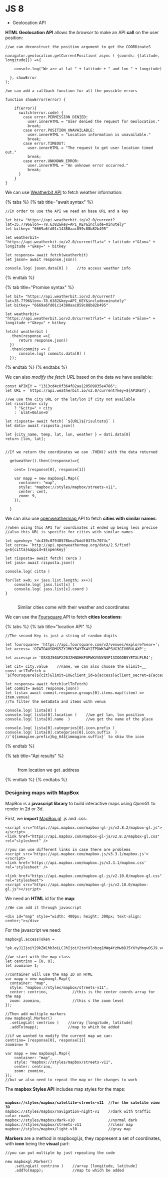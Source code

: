 # JS 8

* Geolocation API

**HTML Geolocation API** allows the _browser_ to make an API **call** on the user position:

```
//we can deconstruct the position argument to get the COORDinateS

navigator.geolocation.getCurrentPosition( async ( {coords: {latitude, longitude}}) =>{

    console.log("We are at lat " + latitude + " and lon " + longitude) 

  }, showError
);

/we can add a callback function for all the possible errors

function showError(error) {

    if(error){
      switch(error.code) {
        case error.PERMISSION_DENIED:
          user.innerHTML = "User denied the request for Geolocation."
          break;
        case error.POSITION_UNAVAILABLE:
          user.innerHTML = "Location information is unavailable."
          break;
        case error.TIMEOUT:
          user.innerHTML = "The request to get user location timed out."
          break;
        case error.UNKNOWN_ERROR:
          user.innerHTML = "An unknown error occurred."
          break;
      }    
    }
}

```

We can use [Weatherbit API](https://www.weatherbit.io/api/weather-current) to fetch weather information:

{% tabs %}
{% tab title="await syntax" %}
```
//In order to use the API we need an base URL and a key 

let bit= "https://api.weatherbit.io/v2.0/current?lat=35.7796&lon=-78.6382&key=API_KEY&include=minutely"
let bitkey= "6669a6fd01c14380aac859c88b82b495"

let weatherbit= 
"https://api.weatherbit.io/v2.0/current?lat=" + latitude +"&lon=" + longitude +"&key=" + bitkey 

let response= await fetch(weatherbit)
let jason= await response.json()

console.log( jason.data[0] )    //to access weather info
```
{% endtab %}

{% tab title="Promise syntax" %}
```
let bit= "https://api.weatherbit.io/v2.0/current?lat=35.7796&lon=-78.6382&key=API_KEY&include=minutely"
let bitkey= "6669a6fd01c14380aac859c88b82b495"

let weatherbit= 
"https://api.weatherbit.io/v2.0/current?lat=" + latitude +"&lon=" + longitude +"&key=" + bitkey 

fetch( weatherbit )
  .then(response =>{
      return response.json()
  })
  .then(commits => {
      console.log( commits.data[0] )
  });

```
{% endtab %}
{% endtabs %}

We can also _modify the fetch URL_ based on the data we have available:

```
const APIKEY = "1313cd4c0f364f82aa120509835e4786";
let URL = `https://api.weatherbit.io/v2.0/current?key=${APIKEY}`;

//we use the city URL or the lat/lon if city not available
let risultato= city
    ? "&city=" + city
    : `&lat=0&lon=0`

let risposta= await fetch( `${URL}${risultato}` )
let dati= await risposta.json()

let {city_name, temp, lat, lon, weather } = dati.data[0]
return [lon, lat];


//If we return the coordinates we can .THEN() with the data returned

  getweather().then((response)=>{

    cent= [response[0], response[1]]

    var mapp = new mapboxgl.Map({
      container: "map", 
      style: "mapbox://styles/mapbox/streets-v11", 
      center: cent, 
      zoom: 9, 
    });
    
  }
```

We can also use [openweathermap ](https://openweathermap.org/api)API to fetch **cities with similar names**:

```
//when using this API for coordinates it ended up being less precise
//also this URL is specific for cities with similar names

let openkey= "dc439c07940578bea7bddf0375c7074c"
let cerca= `http://api.openweathermap.org/data/2.5/find?q=${citta}&appid=${openkey}`

let risposta= await fetch( cerca )
let jass= await risposta.json()

console.log( citta )

for(let x=0; x< jass.list.length; x++){
    console.log( jass.list[x] )
    console.log( jass.list[x].coord )
}

```

<figure><img src="../.gitbook/assets/findingsimila.PNG" alt=""><figcaption><p>Similar cities come with their weather and coordinates</p></figcaption></figure>

We can use the [Foursquare ](https://developer.foursquare.com/docs/places-api-getting-started)API to fetch **cities locations**:

{% tabs %}
{% tab title="location API" %}
```
//The second Key is just a string of random digits

let foursquare= 'https://api.foursquare.com/v2/venues/explore?near=';
let access= 'OZATO4USDMG5ZYJMKY54YTK4Y2TPDWK34PSUG3GIV0RULAXP';

let accesspri= 'OSXQJ50AFX20J2HNOHKFGPWKVVNYNSP13IOGOB5YETXLPLR4'; 

let cit= city.value    //name, we can also choose the &limit=__
const urlToFetch = `${foursquare}${cit}&limit=10&client_id=${access}&client_secret=${accesspri}&v=20180101`;

let response= await fetch(urlToFetch)
let commit= await response.json()
let lista= await commit.response.groups[0].items.map((item) => item.venue)
//To filter the metaData and items with venus

console.log( lista[0] )
console.log( lista[0].location )    //we get lan, lon position
console.log( lista[0].name  )       //we get the name of the place

console.log( lista[0].categories[0].icon.prefix )
console.log( lista[0].categories[0].icon.suffix  )    
//`${immagine.prefix}bg_64${immagine.suffix}` to shiw the icon

```
{% endtab %}

{% tab title="Api results" %}
<figure><img src="../.gitbook/assets/foursquare.PNG" alt=""><figcaption><p>from location we get .address </p></figcaption></figure>
{% endtab %}
{% endtabs %}

### Designing maps with MapBox

MapBox is a **javascript library** to build interactive maps using _OpenGL_ to render in 2d or 3d.

First, we **import** [MapBox.gl](https://docs.mapbox.com/#maps) .js and .css:

```
<script src="https://api.mapbox.com/mapbox-gl-js/v2.8.2/mapbox-gl.js"></script>
<link href="https://api.mapbox.com/mapbox-gl-js/v2.8.2/mapbox-gl.css" rel="stylesheet" />

//you can use different links in case there are problems    
<script src='https://api.mapbox.com/mapbox.js/v3.3.1/mapbox.js'></script>
<link href='https://api.mapbox.com/mapbox.js/v3.3.1/mapbox.css' rel='stylesheet' />

<link href="https://api.mapbox.com/mapbox-gl-js/v2.10.0/mapbox-gl.css" rel="stylesheet">
<script src="https://api.mapbox.com/mapbox-gl-js/v2.10.0/mapbox-gl.js"></script>

```

We need an **HTML** id for the **map**:

```
//We can add it through javascript

<div id="map" style="width: 400px; height: 300px; text-align: center;"></div>
```

For the javascript we need:

```
mapboxgl.accessToken =
  "pk.eyJ1IjoiY29kZW1hb3oiLCJhIjoiY2toYXlnbzg1MWg4YzMwbDJ5YXYyMngwOSJ9.vcMw1P0hoburAql8VyDTtQ";

//we start with the map class
let centrino = [0, 0];
let zoomino= 1;

//container will use the map ID on HTML
var mapp = new mapboxgl.Map({
  container: "map",                             
  style: "mapbox://styles/mapbox/streets-v11", 
  center: centrino,           //this is the center coords array for the map
  zoom: zoomino,              //this s the zoom level
});

//Then add multiple markers
new mapboxgl.Marker()
  .setLngLat( centrino )    //array [longitude, latitude]
  .addTo(mapp);             //map to which be added

//if we wanted to modify the current map we can:
centrino= [response[0], response[1]]
zoomino= 9

var mapp = new mapboxgl.Map({
    container: "map", 
    style: "mapbox://styles/mapbox/streets-v11", 
    center: centrino, 
    zoom: zoomino, 
});
//but we also need to repeat the map or the changes to work

```

The **mapbox Styles API** includes map styles for the maps:

<pre><code><strong>
</strong><strong>mapbox://styles/mapbox/satellite-streets-v11  //for the satelite view 3D
</strong>mapbox://styles/mapbox/navigation-night-v1    //dark with traffic color roads
mapbox://styles/mapbox/dark-v10               //normal dark
mapbox://styles/mapbox/streets-v11            //clear map
mapbox://styles/mapbox/light-v10              //gray map
</code></pre>

**Markers** are a method in mapboxgl.js, they rappresent a set of coordinates, with **icon** being the **visual** part:

```
//you can put multiple by just repeating the code

new mapboxgl.Marker()
    .setLngLat( centrino )    //array [longitude, latitude]
    .addTo(mapp);             //map to which be added

```

<figure><img src="../.gitbook/assets/mapboxgl.js.PNG" alt=""><figcaption></figcaption></figure>



